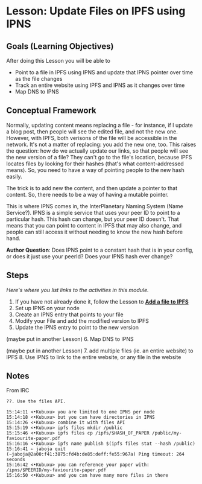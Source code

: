 # Lesson: Update Files on IPFS using IPNS

## Goals (Learning Objectives)
After doing this Lesson you will be able to  
* Point to a file in IPFS using IPNS and update that IPNS pointer over time as the file changes
* Track an entire website using IPFS and IPNS as it changes over time
* Map DNS to IPNS

## Conceptual Framework

Normally, updating content means replacing a file - for instance, if I update a blog post, then people will see the edited file, and not the new one.
However, with IPFS, both verisons of the file will be accessible in the network. It's not a matter of replacing: you add the new one, too. This raises the question: how do we actually update our links, so that people will see the new version of a file? They can't go to the file's location, because IPFS locates files by looking for their hashes (that's what content-addressed means). So, you need to have a way of pointing people to the new hash easily.

The trick is to add new the content, and then update a pointer to that content. So, there needs to be a way of having a mutable pointer.

This is where IPNS comes in, the InterPlanetary Naming System (Name Service?). IPNS is a simple service that uses your peer ID to point to a particular hash. This hash can change, but your peer ID doesn't. That means that you can point to content in IPFS that may also change, and people can still access it without needing to know the new hash before hand.

**Author Question**: Does IPNS point to a constant hash that is in your config, or does it just use your peerId? Does your IPNS hash ever change?

## Steps

_Here's where you list links to the activities in this module._

1. If you have not already done it, follow the Lesson to **[Add a file to IPFS](/files-on-ipfs/add-files)**
2. Set up IPNS on your node
3. Create an IPNS entry that points to your file
4. Modify your File and add the modified version to IPFS
5. Update the IPNS entry to point to the new version

(maybe put in another Lesson)
6. Map DNS to IPNS

(maybe put in another Lesson)
7. add multiple files (ie. an entire website) to IPFS
8. Use IPNS to link to the entire website, or any file in the website

## Notes

From IRC
```
??. Use the files API.

15:14:11 <•Kubuxu> you are limited to one IPNS per node
15:14:18 <•Kubuxu> but you can have directories in IPNS
15:14:26 <•Kubuxu> combine it with files API
15:15:19 <•Kubuxu> ipfs files mkdir /public
15:15:46 <•Kubuxu> ipfs files cp /ipfs/$HASH_OF_PAPER /public/my-faviourite-paper.pdf
15:16:16 <•Kubuxu> ipfs name publish $(ipfs files stat --hash /public)
15:16:41 ⇐ jaboja quit (~jaboja@2a00:f41:3875:fd4b:de85:deff:fe55:967a) Ping timeout: 264 seconds
15:16:42 <•Kubuxu> you can reference your paper with: /ipns/$PEERID/my-faviourite-paper.pdf
15:16:50 <•Kubuxu> and you can have many more files in there
```
